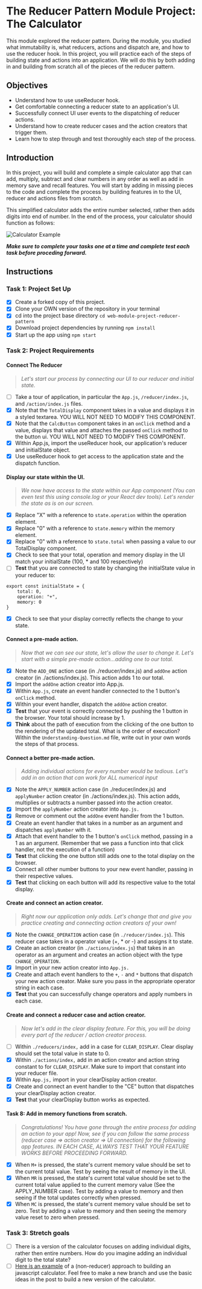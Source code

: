 # The Reducer Pattern Module Project: The Calculator

This module explored the reducer pattern. During the module, you studied what immutability is, what reducers, actions and dispatch are, and how to use the reducer hook. In this project, you will practice each of the steps of building state and actions into an application. We will do this by both adding in and building from scratch all of the pieces of the reducer pattern.

## Objectives

- Understand how to use useReducer hook.
- Get comfortable connecting a reducer state to an application's UI.
- Successfully connect UI user events to the dispatching of reducer actions.
- Understand how to create reducer cases and the action creators that trigger them.
- Learn how to step through and test thoroughly each step of the process.

## Introduction

In this project, you will build and complete a simple calculator app that can add, multiply, subtract and clear numbers in any order as well as add in memory save and recall features. You will start by adding in missing pieces to the code and complete the process by building features in to the UI, reducer and actions files from scratch.

This simplified calculator adds the entire number selected, rather then adds digits into end of number. In the end of the process, your calculator should function as follows:

![Calculator Example](project-goals.gif)

**_Make sure to complete your tasks one at a time and complete test each task before proceding forward._**

## Instructions

### Task 1: Project Set Up

- [x] Create a forked copy of this project.
- [x] Clone your OWN version of the repository in your terminal
- [x] cd into the project base directory `cd web-module-project-reducer-pattern`
- [x] Download project dependencies by running `npm install`
- [x] Start up the app using `npm start`

### Task 2: Project Requirements

#### Connect The Reducer

> _Let's start our process by connecting our UI to our reducer and initial state._

- [ ] Take a tour of application, in particular the `App.js`, `/reducer/index.js`, and `/action/index.js` files.
- [x] Note that the `TotalDisplay` component takes in a value and displays it in a styled textarea. YOU WILL NOT NEED TO MODIFY THIS COMPONENT.
- [x] Note that the `CalcButton` component takes in an `onClick` method and a value, displays that value and attaches the passed `onClick` method to the button ui. YOU WILL NOT NEED TO MODIFY THIS COMPONENT.
- [x] Within App.js, import the useReducer hook, our application's reducer and initialState object.
- [x] Use useReducer hook to get access to the application state and the dispatch function.

#### Display our state within the UI.

> _We now have access to the state within our App component (You can even test this using console.log or your React dev tools). Let's render the state as is on our screen._

- [x] Replace "X" with a reference to `state.operation` within the operation element.
- [x] Replace "0" with a reference to `state.memory` within the memory element.
- [x] Replace "0" with a reference to `state.total` when passing a value to our TotalDisplay component.
- [x] Check to see that your total, operation and memory display in the UI match your initialState (100, \* and 100 respectively)
- [ ] **Test** that you are connected to state by changing the initialState value in your reducer to:

```
export const initialState = {
    total: 0,
    operation: "+",
    memory: 0
}
```

- [x] Check to see that your display correctly reflects the change to your state.

#### Connect a pre-made action.

> _Now that we can see our state, let's allow the user to change it. Let's start with a simple pre-made action...adding one to our total._

- [x] Note the `ADD_ONE` action case (in ./reducer/index.js) and `addOne` action creator (in ./actions/index.js). This action adds 1 to our total.
- [x] Import the `addOne` action creator into App.js.
- [x] Within `App.js`, create an event handler connected to the 1 button's `onClick` method.
- [x] Within your event handler, dispatch the `addOne` action creator.
- [x] **Test** that your event is correctly connected by pushing the 1 button in the browser. Your total should increase by 1.
- [x] **Think** about the path of execution from the clicking of the one button to the rendering of the updated total. What is the order of execution? Within the `Understanding-Question.md` file, write out in your own words the steps of that process.

#### Connect a better pre-made action.

> _Adding individual actions for every number would be tedious. Let's add in an action that can work for ALL numerical input_

- [x] Note the `APPLY_NUMBER` action case (in ./reducer/index.js) and `applyNumber` action creator (in ./actions/index.js). This action adds, multiplies or subtracts a number passed into the action creator.
- [x] Import the `applyNumber` action creator into `App.js.`
- [x] Remove or comment out the `addOne` event handler from the 1 button.
- [x] Create an event handler that takes in a number as an argument and dispatches `applyNumber` with it.
- [x] Attach that event handler to the 1 button's `onClick` method, passing in a 1 as an argument. (Remember that we pass a function into that click handler, not the execution of a function)
- [x] **Test** that clicking the one button still adds one to the total display on the browser.
- [x] Connect all other number buttons to your new event handler, passing in their respective values.
- [x] **Test** that clicking on each button will add its respective value to the total display.

#### Create and connect an action creator.

> _Right now our application only adds. Let's change that and give you practice creating and connecting action creators of your own!_

- [x] Note the `CHANGE_OPERATION` action case (in `./reducer/index.js`). This reducer case takes in a operator value (+, \* or -) and assigns it to state.
- [x] Create an action creator (in `./actions/index.js`) that takes in an operator as an argument and creates an action object with the type `CHANGE_OPERATION.`
- [x] Import in your new action creator into `App.js.`
- [x] Create and attach event handlers to the `+`, `-` and `*` buttons that dispatch your new action creator. Make sure you pass in the appropriate operator string in each case.
- [x] **Test** that you can successfully change operators and apply numbers in each case.

#### Create and connect a reducer case and action creator.

> _Now let's add in the clear display feature. For this, you will be doing every part of the reducer / action creator process._

- [ ] Within `./reducers/index,` add in a case for `CLEAR_DISPLAY`. Clear display should set the total value in state to 0.
- [x] Within `./actions/index,` add in an action creator and action string constant to for `CLEAR_DISPLAY`. Make sure to import that constant into your reducer file.
- [x] Within `App.js,` import in your clearDisplay action creator.
- [x] Create and connect an event handler to the "CE" button that dispatches your clearDisplay action creator.
- [x] **Test** that your clearDisplay button works as expected.

#### Task 8: Add in memory functions from scratch.

> _Congratulations! You have gone through the entire process for adding an action to your app! Now, see if you can follow the same process (reducer case => action creator => UI connection) for the following app features. IN EACH CASE, ALWAYS TEST THAT YOUR FEATURE WORKS BEFORE PROCEEDING FORWARD._

- [x] When `M+` is pressed, the state's current memory value should be set to the current total value. Test by seeing the result of memory in the UI.
- [x] When `MR` is pressed, the state's current total value should be set to the current total value applied to the current memory value (See the APPLY_NUMBER case). Test by adding a value to memory and then seeing if the total updates correctly when pressed.
- [x] When `MC` is pressed, the state's current memory value should be set to zero. Test by adding a value to memory and then seeing the memory value reset to zero when pressed.

### Task 3: Stretch goals

- [ ] There is a version of the calculator focuses on adding individual digits, rather then entire numbers. How do you imagine adding an individual digit to the total state?
- [ ] [Here is an example](https://freshman.tech/calculator/) of a (non-reducer) approach to building an javascript calculator. Feel free to make a new branch and use the basic ideas in the post to build a new version of the calculator.
